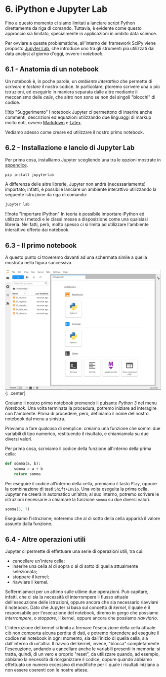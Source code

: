 # 6. iPython e Jupyter Lab

Fino a questo momento ci siamo limitati a lanciare script Python direttamente da riga di comando. Tuttavia, è evidente come questo approccio sia limitato, specialmente in applicazioni in ambito data science.

Per ovviare a queste problematiche, all'interno del framework SciPy viene proposto [Jupyter Lab](https://jupyter.org/),  che introduce uno tra gli strumenti più utilizzati dai data analyst al giorno d'oggi, ovvero i *notebook*.

## 6.1 - Anatomia di un notebook

Un notebook è, in poche parole, un *ambiente interattivo* che permette di *scrivere* e *testare* il nostro codice. In particolare, ptoremo scrivere una o più istruzioni, ed eseguirle in maniera separata dalle altre mediante il meccanismo delle *celle*, che altro non sono se non dei singoli "blocchi" di codice. 

!!!tip "Suggerimento"
	I notebook Jupyter ci permettono di inserire anche commenti, descrizioni ed equazioni utilizzando due linguaggi di markup molto noti, ovvero [Markdown](https://daringfireball.net/projects/markdown/) e [Latex](https://www.latex-project.org/).

Vediamo adesso come creare ed utilizzare il nostro primo notebook.

## 6.2 - Installazione e lancio di Jupyter Lab

Per prima cosa, installiamo Jupyter scegliendo una tra le opzioni mostrate in [appendice](../../material/appendix/02_libraries/lecture.md).

```sh
pip install jupyterlab
```

A differenza delle altre librerie, Jupyter non andrà (necessariamente) importato; infatti, è possibile lanciare un ambiente interattivo utilizzando la seguente istruzione da riga di comando:

```sh
jupyter lab
```

!!!note "Importare iPython"
	In teoria è possibile importare iPython ed utilizzare i metodi e le classi messe a disposizione come una qualsiasi libreria. Nei fatti, però, molto spesso ci si limita ad utilizzare l'ambiente interattivo offerto dai notebook.

## 6.3 - Il primo notebook

A questo punto ci troveremo davanti ad una schermata simile a quella mostrata nella figura successiva.

![intro](./images/intro.png){: .center}

Creiamo il nostro primo notebook premendo il pulsante *Python 3* nel menu *Notebook*. Una volta terminata la procedura, potremo iniziare ad interagire con l'ambiente. Prima di procedere, però, definiamo il nome del nostro notebook dal menu a sinistra.

Proviamo a fare qualcosa di semplice: creiamo una funzione che sommi due variabili di tipo numerico, restituendo il risultato, e chiamiamola su due diversi valori.

Per prima cosa, scriviamo il codice della funzione all'interno della prima cella:

```py
def somma(a, b):
	somma = a + b
	return somma
```

Per eseguire il codice all'interno della cella, premiamo il tasto `Play`, oppure la combinazione di tasti `Shift+Invio`. Una volta eseguita la prima cella, Jupyter ne creerà in automatico un'altra; al suo interno, potremo scrivere le istruzioni necessarie a chiamare la funzione `somma` su due diversi valori.

```py
somma(5, 7)
```

Eseguiamo l'istruzione; noteremo che al di sotto della cella apparirà il valore assunto dalla funzione.

## 6.4 - Altre operazioni utili

Jupyter ci permette di effettuare una serie di operazioni utili, tra cui:

* cancellare un'intera cella;
* inserire una cella al di sopra o al di sotto di quella attualmente selezionata;
* stoppare il kernel;
* riavviare il kernel.

Soffermiamoci per un attimo sulle ultime due operazioni. Può capitare, infatti, che ci sia la necessità di interrompere il flusso attuale dell'esecuzione delle istruzioni, oppure ancora che sia necessario riavviare il notebook. Dato che Jupyter si basa sul concetto di *kernel*, il quale è il responsabile per l'esecuzione del notebook, diremo in gergo che possiamo *interrompere*, o *stoppare*, il kernel, oppure ancora che possiamo *riavviarlo*.

L'interruzione del kernel si limita a fermare l'esecuzione della cella attuale: ciò non comporta alcuna perdita di dati, e potremo riprendere ad eseguire il codice nel notebook in ogni momento, sia dall'inizio di quella cella, sia dall'interno di un'altra. Il riavvio del kernel, invece, "blocca" completamente l'esecuzione, andando a cancellare anche le variabili presenti in memoria: si tratta, quindi, di un vero e proprio "reset", da utilizzare quando, ad esempio, abbiamo la necessità di riorganizzare il codice, oppure quando abbiamo effettuato un numero eccessivo di modifiche per il quale i risultati iniziano a non essere coerenti con le nostre attese.

